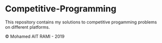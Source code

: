 # Competitive-Programming

This repository contains my solutions to competitive progamming problems on different platforms.

© Mohamed AIT RAMI - 2019
